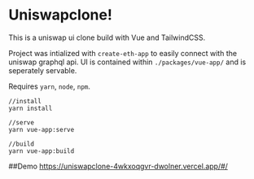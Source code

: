 # Uniswapclone!

This is a uniswap ui clone build with Vue and TailwindCSS.

Project was intialized with `create-eth-app` to easily connect with the uniswap graphql api. UI is contained within `./packages/vue-app/` and is seperately servable.

Requires `yarn`, `node`, `npm`.
```
//install
yarn install

//serve
yarn vue-app:serve

//build
yarn vue-app:build
```

##Demo
https://uniswapclone-4wkxoqgvr-dwolner.vercel.app/#/